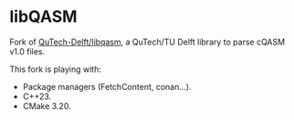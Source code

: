 # libQASM
Fork of [QuTech-Delft/libqasm](https://github.com/QuTech-Delft/libqasm), a QuTech/TU Delft library to parse cQASM v1.0 files.

This fork is playing with:
- Package managers (FetchContent, conan...).
- C++23.
- CMake 3.20.